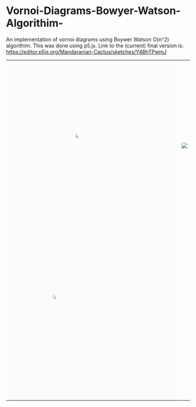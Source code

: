 # Vornoi-Diagrams-Bowyer-Watson-Algorithim-
An implementation of vornoi diagrams using Boywer Watson O(n^2) algorithim.
This was done using p5.js. Link to the (current) final version is: https://editor.p5js.org/Mandaranian-Cactus/sketches/Y4BhTPwmJ

<table>
  <tr>
    <td><img align="center" src="Visuals/Polygon Island Generation - Demo.gif"></td>
    <td><img align="center" src="Visuals/Lloyd Relaxation - Demo.gif"></td>
  </tr>
  <tr>
    <td><img align="center" src="Visuals/Vornoi Diagram - Demo.gif"></td>
  </tr>
</table>

